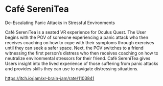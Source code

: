 # Café SereniTea
De-Escalating Panic Attacks in Stressful Environments

Café SereniTea is a seated VR experience for Oculus Quest. The User begins with the POV of someone experiencing a panic attack who then receives coaching on how to cope with their symptoms through exercises until they can seek a safer space. Next, the POV switches to a friend witnessing the first person’s distress who then receives coaching on how to neutralize environmental stressors for their friend.
Café SereniTea gives Users insight into the lived experience of those suffering from panic attacks and provides skills they can use to navigate distressing situations.

<a href="https://itch.io/jam/xr-brain-jam/rate/1103841">https://itch.io/jam/xr-brain-jam/rate/1103841</a>
